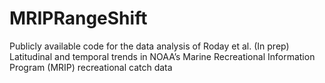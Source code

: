 # MRIPRangeShift
Publicly available code for the data analysis of Roday et al. (In prep) Latitudinal and temporal trends in NOAA’s Marine Recreational Information Program (MRIP) recreational catch data 
